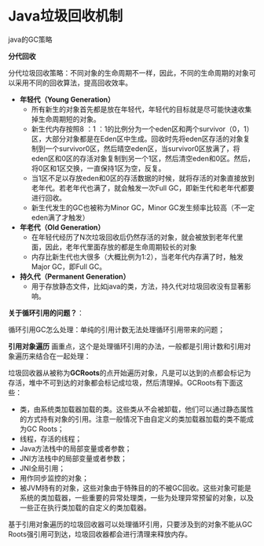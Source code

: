 # Java垃圾回收机制

java的GC策略

**分代回收**

分代垃圾回收策略：不同对象的生命周期不一样，因此，不同的生命周期的对象可以采用不同的回收算法，提高回收效率。

- **年轻代（Young Generation）**
  - 所有新生的对象首先都是放在年轻代，年轻代的目标就是尽可能快速收集掉生命周期短的对象。
  - 新生代内存按照8 ：1 ：1的比例分为一个eden区和两个survivor（0，1）区，大部分对象都是在Eden区中生成。回收时先将eden区存活的对象复制到一个survivor0区，然后晴空eden区，当survivor0区放满了，将eden区和0区的存活对象复制到另一个1区，然后清空eden和0区。然后，将0区和1区交换，一直保持1区为空，反复。
  - 当1区不足以存放eden和0区的存活数据的时候，就将存活的对象直接放到老年代。若老年代也满了，就会触发一次Full GC，即新生代和老年代都要进行回收。
  - 新生代发生的GC也被称为Minor GC，Minor GC发生频率比较高（不一定eden满了才触发）
- **年老代（Old Generation）**
  - 在年轻代经历了N次垃圾回收后仍然存活的对象，就会被放到老年代里面，因此，老年代里面存放的都是生命周期较长的对象
  - 内存比新生代也大很多（大概比例为1:2），当老年代内存满了时，触发Major GC，即Full GC。
- **持久代（Permanent Generation）**
  - 用于存放静态文件，比如java的类，方法，持久代对垃圾回收没有显著影响。




**关于循环引用的问题？**：

循环引用GC怎么处理：单纯的引用计数无法处理循环引用带来的问题；

**引用对象遍历** 画重点，这个是处理循环引用的办法，一般都是引用计数和引用对象遍历来结合在一起处理：

垃圾回收器从被称为**GCRoots**的点开始遍历对象，凡是可以达到的点都会标记为存活，堆中不可到达的对象都会标记成垃圾，然后清理掉。GCRoots有下面这些：

- 类，由系统类加载器加载的类。这些类从不会被卸载，他们可以通过静态属性的方式持有对象的引用。注意一般情况下由自定义的类加载器加载的类不能成为GC Roots；
- 线程，存活的线程；
- Java方法栈中的局部变量或者参数；
- JNI方法栈中的局部变量或者参数；
- JNI全局引用；
- 用作同步监控的对象；
- 被JVM持有的对象，这些对象由于特殊目的的不被GC回收。这些对象可能是系统的类加载器，一些重要的异常处理类，一些为处理异常预留的对象，以及一些正在执行类加载的自定义的类加载器。

基于引用对象遍历的垃圾回收器可以处理循环引用，只要涉及到的对象不能从GC Roots强引用可到达，垃圾回收器都会进行清理来释放内存。
